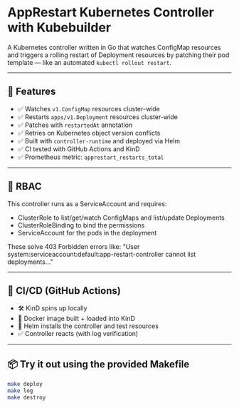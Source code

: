 # AppRestart Kubernetes Controller with Kubebuilder

A Kubernetes controller written in Go that watches ConfigMap resources and triggers a rolling restart of Deployment resources by patching their pod template — like an automated `kubectl rollout restart`.

---

## 🚀 Features

- ✅ Watches `v1.ConfigMap` resources cluster-wide
- ✅ Restarts `apps/v1.Deployment` resources cluster-wide
- ✅ Patches with `restartedAt` annotation
- ✅ Retries on Kubernetes object version conflicts
- ✅ Built with `controller-runtime` and deployed via Helm
- ✅ CI tested with GitHub Actions and KinD
- ✅ Prometheus metric: `apprestart_restarts_total`

---

## 🔐 RBAC

This controller runs as a ServiceAccount and requires:

- ClusterRole to list/get/watch ConfigMaps and list/update Deployments
- ClusterRoleBinding to bind the permissions
- ServiceAccount for the pods in the deployment

These solve 403 Forbidden errors like: "User system:serviceaccount:default:app-restart-controller cannot list deployments..."

---

## 📄 CI/CD (GitHub Actions)

- 🛠 KinD spins up locally
- 🐳 Docker image built + loaded into KinD
- 🚀 Helm installs the controller and test resources
- ✅ Controller reacts (with log verification)

---

## 📦 Try it out using the provided Makefile

```bash
make deploy
make log
make destroy

